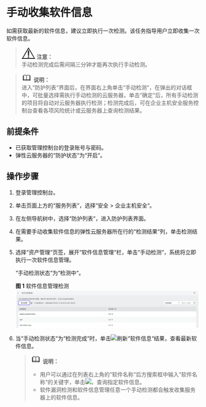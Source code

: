# 手动收集软件信息<a name="hss_01_0074"></a>

如需获取最新的软件信息，建议立即执行一次检测。该任务指导用户立即收集一次软件信息。

>![](public_sys-resources/icon-notice.gif) **注意：**   
>手动检测完成后需间隔三分钟才能再次执行手动检测。  

>![](public_sys-resources/icon-note.gif) **说明：**   
>进入“防护列表“界面后，在界面右上角单击“手动检测“，在弹出的对话框中，可批量选择需执行手动检测的云服务器，单击“确定“后，所有手动检测的项目将自动对云服务器执行检测；检测完成后，可在企业主机安全服务控制台查看各项风险统计或云服务器上查询检测结果。  

## 前提条件<a name="sad35c03d18134a2d91aa263d14a8bd22"></a>

-   已获取管理控制台的登录账号与密码。
-   弹性云服务器的“防护状态“为“开启“。

## 操作步骤<a name="sb22d414331b34338929a0fa12fd7d694"></a>

1.  登录管理控制台。
2.  单击页面上方的“服务列表“，选择“安全  \>  企业主机安全“。
3.  在左侧导航树中，选择“防护列表“，进入防护列表界面。
4.  在需要手动收集软件信息的弹性云服务器所在行的“检测结果“列，单击检测结果。
5.  选择“资产管理“页签，展开“软件信息管理“栏，单击“手动检测“，系统将立即执行一次软件信息管理。

    “手动检测状态“为“检测中“。

    **图 1**  软件信息管理检测<a name="f853b47e372bd49a5ae0feb28c4e5c919"></a>  
    ![](figures/软件信息管理检测.png "软件信息管理检测")

6.  当“手动检测状态“为“检测完成“时，单击![](figures/刷新03.png)刷新“软件信息“结果，查看最新软件信息。

    >![](public_sys-resources/icon-note.gif) **说明：**   
    >-   用户可以通过在列表右上角的“软件名称“后方搜索框中输入“软件名称“的关键字，单击![](figures/搜索03.png)，查询指定软件信息。  
    >-   软件漏洞检测和软件信息管理任意一个手动检测都会触发收集服务器上的软件信息。  


